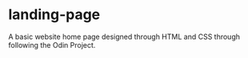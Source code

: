 # landing-page
A basic website home page designed through HTML and CSS through following the Odin Project. 
